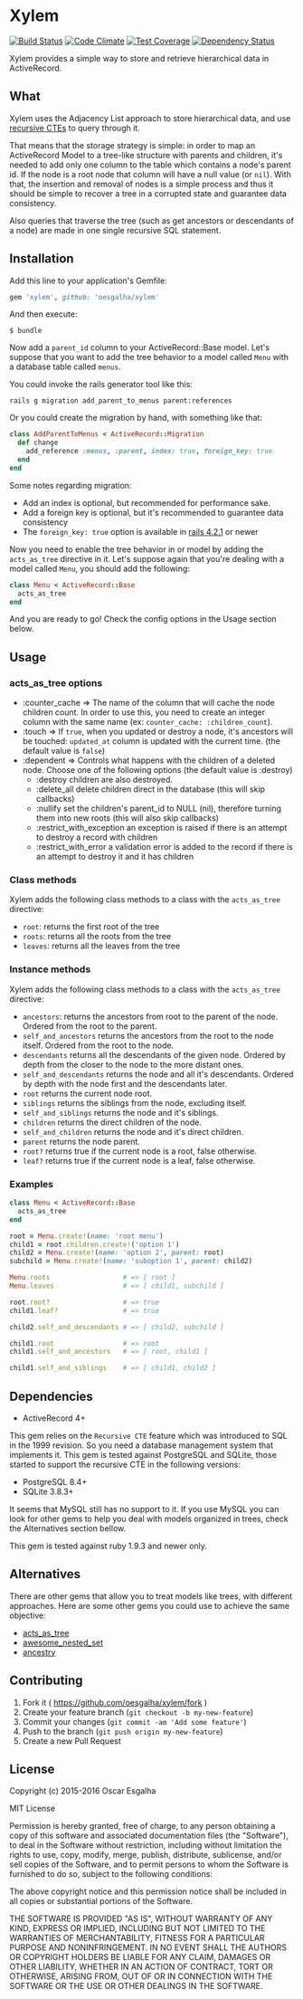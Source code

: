 # Xylem
[![Build Status](https://travis-ci.org/oesgalha/xylem.svg)](https://travis-ci.org/oesgalha/xylem)
[![Code Climate](https://codeclimate.com/github/oesgalha/xylem/badges/gpa.svg)](https://codeclimate.com/github/oesgalha/xylem)
[![Test Coverage](https://codeclimate.com/github/oesgalha/xylem/badges/coverage.svg)](https://codeclimate.com/github/oesgalha/xylem/coverage)
[![Dependency Status](https://gemnasium.com/oesgalha/xylem.svg)](https://gemnasium.com/oesgalha/xylem)

Xylem provides a simple way to store and retrieve hierarchical data in ActiveRecord.

## What

Xylem uses the Adjacency List approach to store hierarchical data, and use [recursive CTEs](https://en.wikipedia.org/wiki/Hierarchical_and_recursive_queries_in_SQL#Common_table_expression) to query through it.

That means that the storage strategy is simple: in order to map an ActiveRecord Model to a tree-like structure with parents and children, it's needed to add only one column to the table which contains a node's parent id. If the node is a root node that column will have a null value (or `nil`). With that, the insertion and removal of nodes is a simple process and thus it should be simple to recover a tree in a corrupted state and guarantee data consistency.

Also queries that traverse the tree (such as get ancestors or descendants of a node) are made in one single recursive SQL statement.

## Installation

Add this line to your application's Gemfile:

```ruby
gem 'xylem', github: 'oesgalha/xylem'
```

And then execute:

    $ bundle

Now add a `parent_id` column to your ActiveRecord::Base model.
Let's suppose that you want to add the tree behavior to a model called `Menu` with a database table called `menus`.

You could invoke the rails generator tool like this:
```
rails g migration add_parent_to_menus parent:references
```

Or you could create the migration by hand, with something like that:
```ruby
class AddParentToMenus < ActiveRecord::Migration
  def change
    add_reference :menus, :parent, index: true, foreign_key: true
  end
end
```

Some notes regarding migration:
* Add an index is optional, but recommended for performance sake.
* Add a foreign key is optional, but it's recommended to guarantee data consistency
* The `foreign_key: true` option is available in [rails 4.2.1](https://github.com/rails/rails/blob/v4.2.1/activerecord/CHANGELOG.md) or newer

Now you need to enable the tree behavior in or model by adding the `acts_as_tree` directive in it.
Let's suppose again that you're dealing with a model called `Menu`, you should add the following:

```ruby
class Menu < ActiveRecord::Base
  acts_as_tree
end
```

And you are ready to go! Check the config options in the Usage section below.

## Usage

### acts_as_tree options

* :counter_cache => The name of the column that will cache the node children count. In order to use this, you need to create an integer column with the same name (ex: `counter_cache: :children_count`).
* :touch => If `true`, when you updated or destroy a node, it's ancestors will be touched: `updated_at` column is updated with the current time. (the default value is `false`)
* :dependent => Controls what happens with the children of a deleted node. Choose one of the following options (the default value is :destroy)
  * :destroy children are also destroyed.
  * :delete_all delete children direct in the database (this will skip callbacks)
  * :nullify set the children's parent_id to NULL (nil), therefore turning them into new roots (this will also skip callbacks)
  * :restrict_with_exception an exception is raised if there is an attempt to destroy a record with children
  * :restrict_with_error a validation error is added to the record if there is an attempt to destroy it and it has children

### Class methods

Xylem adds the following class methods to a class with the `acts_as_tree` directive:

* `root`: returns the first root of the tree
* `roots`: returns all the roots from the tree
* `leaves`: returns all the leaves from the tree

### Instance methods

Xylem adds the following class methods to a class with the `acts_as_tree` directive:

* `ancestors`: returns the ancestors from root to the parent of the node. Ordered from the root to the parent.
* `self_and_ancestors` returns the ancestors from the root to the node itself. Ordered from the root to the node.
* `descendants` returns all the descendants of the given node. Ordered by depth from the closer to the node to the more distant ones.
* `self_and_descendants` returns the node and all it's descendants. Ordered by depth with the node first and the descendants later.
* `root` returns the current node root.
* `siblings` returns the siblings from the node, excluding itself.
* `self_and_siblings` returns the node and it's siblings.
* `children` returns the direct children of the node.
* `self_and_children` returns the node and it's direct children.
* `parent` returns the node parent.
* `root?` returns true if the current node is a root, false otherwise.
* `leaf?` returns true if the current node is a leaf, false otherwise.

### Examples

```ruby
class Menu < ActiveRecord::Base
  acts_as_tree
end

root = Menu.create!(name: 'root menu')
child1 = root.children.create!('option 1')
child2 = Menu.create!(name: 'option 2', parent: root)
subchild = Menu.create!(name: 'suboption 1', parent: child2)

Menu.roots                  # => [ root ]
Menu.leaves                 # => [ child1, subchild ]

root.root?                  # => true
child1.leaf?                # => true

child2.self_and_descendants # => [ child2, subchild ]

child1.root                 # => root
child1.self_and_ancestors   # => [ root, child1 ]

child1.self_and_siblings    # => [ child1, child2 ]
```

## Dependencies

* ActiveRecord 4+

This gem relies on the `Recursive CTE` feature which was introduced to SQL in the 1999 revision.
So you need a database management system that implements it. This gem is tested against PostgreSQL and SQLite, those started to support the recursive CTE in the following versions:
* PostgreSQL 8.4+
* SQLite 3.8.3+

It seems that MySQL still has no support to it. If you use MySQL you can look for other gems to help you deal with models organized in trees, check the Alternatives section bellow.

This gem is tested against ruby 1.9.3 and newer only.

## Alternatives

There are other gems that allow you to treat models like trees, with different approaches.
Here are some other gems you could use to achieve the same objective:

* [acts_as_tree](https://github.com/amerine/acts_as_tree)
* [awesome_nested_set](https://github.com/collectiveidea/awesome_nested_set)
* [ancestry](https://github.com/stefankroes/ancestry)

## Contributing

1. Fork it ( https://github.com/oesgalha/xylem/fork )
2. Create your feature branch (`git checkout -b my-new-feature`)
3. Commit your changes (`git commit -am 'Add some feature'`)
4. Push to the branch (`git push origin my-new-feature`)
5. Create a new Pull Request

## License

Copyright (c) 2015-2016 Oscar Esgalha

MIT License

Permission is hereby granted, free of charge, to any person obtaining
a copy of this software and associated documentation files (the
"Software"), to deal in the Software without restriction, including
without limitation the rights to use, copy, modify, merge, publish,
distribute, sublicense, and/or sell copies of the Software, and to
permit persons to whom the Software is furnished to do so, subject to
the following conditions:

The above copyright notice and this permission notice shall be
included in all copies or substantial portions of the Software.

THE SOFTWARE IS PROVIDED "AS IS", WITHOUT WARRANTY OF ANY KIND,
EXPRESS OR IMPLIED, INCLUDING BUT NOT LIMITED TO THE WARRANTIES OF
MERCHANTABILITY, FITNESS FOR A PARTICULAR PURPOSE AND
NONINFRINGEMENT. IN NO EVENT SHALL THE AUTHORS OR COPYRIGHT HOLDERS BE
LIABLE FOR ANY CLAIM, DAMAGES OR OTHER LIABILITY, WHETHER IN AN ACTION
OF CONTRACT, TORT OR OTHERWISE, ARISING FROM, OUT OF OR IN CONNECTION
WITH THE SOFTWARE OR THE USE OR OTHER DEALINGS IN THE SOFTWARE.
